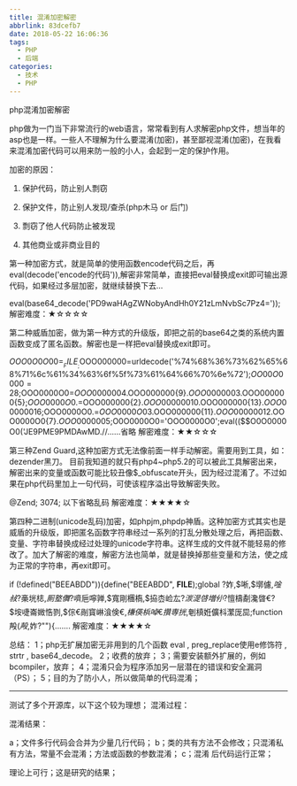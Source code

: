 ```yaml
---
title: 混淆加密解密
abbrlink: 83dcefb7
date: 2018-05-22 16:06:36
tags:
  - PHP
  - 后端
categories:
  - 技术
  - PHP
---
```

php混淆加密解密
 
php做为一门当下非常流行的web语言，常常看到有人求解密php文件，想当年的asp也是一样。一些人不理解为什么要混淆(加密)，甚至鄙视混淆(加密)，在我看来混淆加密代码可以用来防一般的小人，会起到一定的保护作用。
 
加密的原因：
 
1. 保护代码，防止别人剽窃
 
2. 保护文件，防止别人发现/查杀(php木马 or 后门)
 
3. 剽窃了他人代码防止被发现
 
4. 其他商业或非商业目的
 
第一种加密方式，就是简单的使用函数encode代码之后，再eval(decode('encode的代码')),解密非常简单，直接把eval替换成exit即可输出源代码，如果经过多层加密，就继续替换下去...
 
eval(base64_decode('PD9waHAgZWNobyAndHh0Y21zLmNvbSc7Pz4='));
解密难度：★☆☆☆☆
 
第二种威盾加密，做为第一种方式的升级版，即把之前的base64之类的系统内置函数变成了匿名函数。解密也是一样把eval替换成exit即可。
 
$OOO0O0O00=__FILE__;$OOO000000=urldecode('%74%68%36%73%62%65%68%71%6c%61%34%63%6f%5f%73%61%64%66%70%6e%72');$OO00O0000=28;$OOO0000O0=$OOO000000{4}.$OOO000000{9}.$OOO000000{3}.$OOO000000{5};$OOO0000O0.=$OOO000000{2}.$OOO000000{10}.$OOO000000{13}.$OOO000000{16};$OOO0000O0.=$OOO0000O0{3}.$OOO000000{11}.$OOO000000{12}.$OOO0000O0{7}.$OOO000000{5};$O0O0000O0='OOO0000O0';eval(($$O0O0000O0('JE9PME9PMDAwMD.//......省略
解密难度：★★☆☆☆
 
第三种Zend Guard,这种加密方式无法像前面一样手动解密。需要用到工具，如：dezender黑刀。 目前我知道的就只有php4~php5.2的可以被此工具解密出来，解密出来的变量或函数可能比较丑像$_obfuscate开头，因为经过混淆了。不过如果在php代码里加上一句代码，可使该程序溢出导致解密失败。
 
@Zend; 3074; 以下省略乱码
解密难度：★★★★☆
 
第四种二进制(unicode乱码)加密，如phpjm,phpdp神盾。这种加密方式其实也是威盾的升级版，即把匿名函数字符串经过一系列的打乱分散处理之后，再把函数、变量、字符串替换成经过处理的unicode字符串。这样生成的文件就不能轻易的修改了。加大了解密的难度，解密方法也简单，就是替换掉那些变量和方法，使之成为正常的字符串，再exit即可。
 
if (!defined("BEEABDD")){define("BEEABDD", __FILE__);global $?$妰,$唽,$墎儢,$唫敊?$槀垙梽,$厠墪儛?$嚌巵嚀亸,$寬剛檲槗,$拹枩崄厷?$湠湜啔増仦?$憻檮劀瀺晵€?$垵啑崙媺悎剹,$倧€剮寳崊湌倹€,$槏偀梹啅€攢専挄,$剦槙姙儣枓瀿厐巼;function 殸($殸,$妰?""){.......
解密难度：★★★★☆
 
总结：
1；php无扩展加密无非用到的几个函数 eval , preg_replace使用e修饰符 , strtr , base64_decode。
2；收费的放弃；
3；需要安装额外扩展的，例如bcompiler，放弃；
4；混淆只会为程序添加另一层潜在的错误和安全漏洞（PS）；
5；目的为了防小人，所以做简单的代码混淆；

--------------------------------------------------------------------------------
 
测试了多个开源库，以下这个较为理想；
混淆过程：


混淆结果：



 a；文件多行代码会合并为少量几行代码；
  b；类的共有方法不会修改；只混淆私有方法，常量不会混淆；方法或函数的参数混淆；
  c；混淆 后代码运行正常；

理论上可行；这是研究的结果；
 
